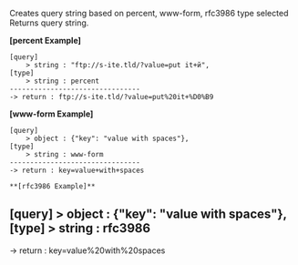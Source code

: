 Creates query string based on percent, www-form, rfc3986 type selected
Returns query string.
<br/>

**[percent Example]**
```
[query]
    > string : "ftp://s-ite.tld/?value=put it+й",
[type]
    > string : percent
--------------------------------
-> return : ftp://s-ite.tld/?value=put%20it+%D0%B9
```
**[www-form Example]**
```
[query]
    > object : {"key": "value with spaces"},
[type]
    > string : www-form
--------------------------------
-> return : key=value+with+spaces

**[rfc3986 Example]**
```
[query]
    > object : {"key": "value with spaces"},
[type]
    > string : rfc3986
--------------------------------
-> return : key=value%20with%20spaces
```
